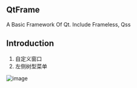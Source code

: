 ## QtFrame
A Basic Framework Of Qt. Include Frameless, Qss


## Introduction

1. 自定义窗口
2. 左侧树型菜单

![image](https://www.miw-tech.com/image/show?path=images/1603348683272/main.png)
